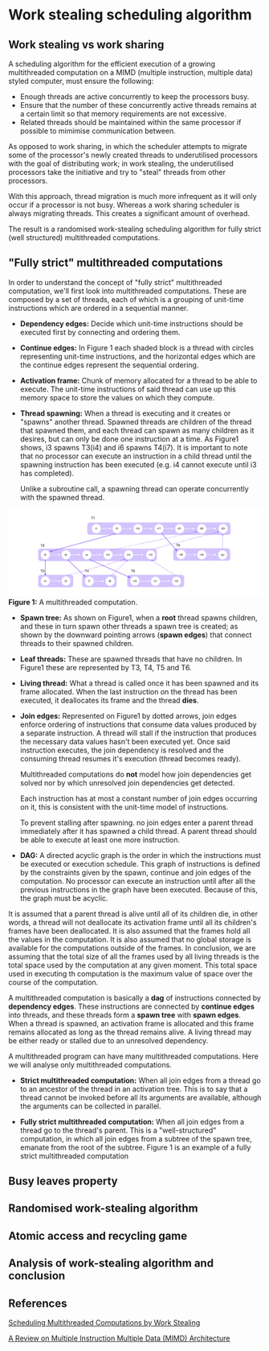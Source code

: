 # Work stealing scheduling algorithm

## Work stealing vs work sharing

A scheduling algorithm for the efficient execution of a growing multithreaded computation on a MIMD (multiple instruction, multiple data) styled computer, must ensure the following:

- Enough threads are active concurrently to keep the processors busy.
- Ensure that the number of these concurrently active threads remains at a certain limit so that memory requirements are not excessive.
- Related threads should be maintained within the same processor if possible to mimimise communication between.

As opposed to work sharing, in which the scheduler attempts to migrate some of the processor's newly created threads to underutilised processors with the goal of distributing work; in work stealing, the underutilised processors take the initiative and try to "steal" threads from other processors.

With this approach, thread migration is much more infrequent as it will only occur if a processor is not busy. Whereas a work sharing scheduler is always migrating threads. This creates a significant amount of overhead.

The result is a randomised work-stealing scheduling algorithm for fully strict (well structured) multithreaded computations.

## "Fully strict" multithreaded computations

In order to understand the concept of "fully strict" multithreaded computation, we'll first look into multithreaded computations. These are composed by a set of threads, each of which is a grouping of unit-time instructions which are ordered in a sequential manner.

- **Dependency edges:** Decide which unit-time instructions should be executed first by connecting and ordering them.
- **Continue edges:** In Figure 1 each shaded block is a thread with circles representing unit-time instructions, and the horizontal edges which are the continue edges represent the sequential ordering.
- **Activation frame:** Chunk of memory allocated for a thread to be able to execute. The unit-time instructions of said thread can use up this memory space to store the values on which they compute.
- **Thread spawning:** When a thread is executing and it creates or "spawns" another thread. Spawned threads are children of the thread that spawned them, and each thread can spawn as many children as it desires, but can only be done one instruction at a time. As Figure1 shows, i3 spawns T3(i4) and i6 spawns T4(i7). It is important to note that no processor can execute an instruction in a child thread until the spawning instruction has been executed (e.g. i4 cannot execute until i3 has completed).
  
  Unlike a subroutine call, a spawning thread can operate concurrently with the spawned thread.

![Figure 1](./assets/work-steal-figure1.png)
**Figure 1:** A multithreaded computation.

- **Spawn tree:** As shown on Figure1, when a **root** thread spawns children, and these in turn spawn other threads a spawn tree is created; as shown by the downward pointing arrows (**spawn edges**) that connect threads to their spawned children.

- **Leaf threads:** These are spawned threads that have no children. In Figure1 these are represented by T3, T4, T5 and T6.

- **Living thread:** What a thread is called once it has been spawned and its frame allocated. When the last instruction on the thread has been executed, it deallocates its frame and the thread **dies**.

- **Join edges:** Represented on Figure1 by dotted arrows, join edges enforce ordering of instructions that consume data values produced by a separate instruction. A thread will stall if the instruction that produces the necessary data values hasn't been executed yet. Once said instruction executes, the join dependency is resolved and the consuming thread resumes it's execution (thread becomes ready).

    Multithreaded computations do **not** model how join dependencies get solved nor by which unresolved join dependencies get detected.

    Each instruction has at most a constant number of join edges occurring on it, this is consistent with the unit-time model of instructions.

    To prevent stalling after spawning. no join edges enter a parent thread immediately after it has spawned a child thread. A parent thread should be able to execute at least one more instruction.

- **DAG:** A directed acyclic graph is the order in which the instructions must be executed or execution schedule. This graph of instructions is defined by the constraints given by the spawn, continue and join edges of the computation. No processor can execute an instruction until after all the previous instructions in the graph have been executed. Because of this, the graph must be acyclic.

It is assumed that a parent thread is alive until all of its children die, in other words, a thread will not deallocate its activation frame until all its children's frames have been deallocated. It is also assumed that the frames hold all the values in the computation. It is also assumed that no global storage is available for the computations outside of the frames. In conclusion, we are assuming that the total size of all the frames used by all living threads is the total space used by the computation at any given moment. This total space used in executing th computation is the maximum value of space over the course of the computation.

A multithreaded computation is basically a **dag** of instructions connected by **dependency edges**. These instructions are connected by **continue edges** into threads, and these threads form a **spawn tree** with **spawn edges**. When a thread is spawned, an activation frame is allocated and this frame remains allocated as long as the thread remains alive. A living thread may be either ready or stalled due to an unresolved dependency.

A multithreaded program can have many multithreaded computations. Here we will analyse only multithreaded computations.

- **Strict multithreaded computation:** When all join edges from a thread go to an ancestor of the thread in an activation tree. This is to say that a thread cannot be invoked before all its arguments are available, although the arguments can be collected in parallel.

- **Fully strict multithreaded computation:** When all join edges from a thread go to the thread's parent. This is a "well-structured" computation, in which all join edges from a subtree of the spawn tree, emanate from the root of the subtree. Figure 1 is an example of a fully strict multithreaded computation

<!-- TODO: finish summary on this section -->

## Busy leaves property

<!-- TODO: finish summary on this section -->

## Randomised work-stealing algorithm

<!-- TODO: finish summary on this section -->

## Atomic access and recycling game

<!-- TODO: finish summary on this section -->

## Analysis of work-stealing algorithm and conclusion

<!-- TODO: finish summary on this section -->

## References

[Scheduling Multithreaded Computations by Work Stealing](http://supertech.csail.mit.edu/papers/steal.pdf)

[A Review on Multiple Instruction Multiple Data (MIMD) Architecture](https://www.researchgate.net/publication/303822973_A_Review_on_Multiple_Instruction_Multiple_Data_MIMD_Architecture)
